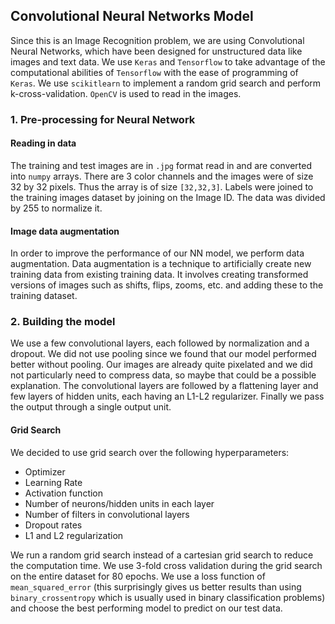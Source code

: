 
## Convolutional Neural Networks Model 

  Since this is an Image Recognition problem, we are using Convolutional Neural Networks, which have been designed for unstructured data like images and text data. We use `Keras` and `Tensorflow` to take advantage of the computational abilities of `Tensorflow` with the ease of programming of `Keras`. We use `scikitlearn` to implement a random grid search and perform k-cross-validation. `OpenCV` is used to read in the images. 
 
 ### 1. Pre-processing for Neural Network
 
#### Reading in data 
 
 The training and test images are in `.jpg` format read in and are converted into `numpy` arrays. There are 3 color channels and the images were of size 32 by 32 pixels. Thus the array is of size `[32,32,3]`. Labels were joined to the training images dataset by joining on the Image ID. The data was divided by 255 to normalize it. 
 
#### Image data augmentation
 
In order to improve the performance of our NN model, we perform data augmentation. Data augmentation is a technique to artificially create new training data from existing training data. It involves creating transformed versions of images such as shifts, flips, zooms, etc. and adding these to the training dataset.

### 2. Building the model
 
We use a few convolutional layers, each followed by normalization and a dropout. We did not use pooling since we found that our model performed better without pooling. Our images are already quite pixelated and we did not particularly need to compress data, so maybe that could be a possible explanation.
The convolutional layers are followed by a flattening layer and few layers of hidden units, each having an L1-L2 regularizer. Finally we pass the output through a single output unit. 
 
#### Grid Search

We decided to use grid search over the following hyperparameters:
* Optimizer
* Learning Rate
* Activation function
* Number of neurons/hidden units in each layer
* Number of filters in convolutional layers
* Dropout rates 
* L1 and L2 regularization

We run a random grid search instead of a cartesian grid search to reduce the computation time. We use 3-fold cross validation during the grid search on the entire dataset for 80 epochs. We use a loss function of `mean_squared_error` (this surprisingly gives us better results than using `binary_crossentropy` which is usually used in binary classification problems) and choose the best performing model to predict on our test data. 
